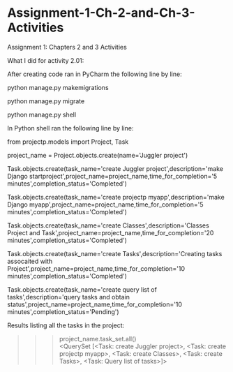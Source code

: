 # Assignment-1-Ch-2-and-Ch-3-Activities
Assignment 1: Chapters 2 and 3 Activities

What I did for activity 2.01:

After creating code ran in PyCharm the following line by line:

python manage.py makemigrations

python manage.py migrate

python manage.py shell

In Python shell ran the following line by line:

from projectp.models import Project, Task                    

project_name = Project.objects.create(name='Juggler project')  

Task.objects.create(task_name='create Juggler project',description='make Django startproject',project_name=project_name,time_for_completion='5 minutes',completion_status='Completed')  

Task.objects.create(task_name='create projectp myapp',description='make Django myapp',project_name=project_name,time_for_completion='5 minutes',completion_status='Completed')       

Task.objects.create(task_name='create Classes',description='Classes Project and Task',project_name=project_name,time_for_completion='20 minutes',completion_status='Completed') 

Task.objects.create(task_name='create Tasks',description='Creating tasks assocaited with Project',project_name=project_name,time_for_completion='10 minutes',completion_status='Completed')  

Task.objects.create(task_name='create query list of tasks',description='query tasks and obtain status',project_name=project_name,time_for_completion='10 minutes',completion_status='Pending') 

Results listing all the tasks in the project:
>>> project_name.task_set.all()                        
<QuerySet [<Task: create Juggler project>, <Task: create projectp myapp>, <Task: create Classes>, <Task: create Tasks>, <Task: Query list of tasks>]>
